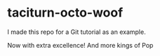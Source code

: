 # taciturn-octo-woof
I made this repo for a Git tutorial as an example.

Now with extra excellence!  And more kings of Pop